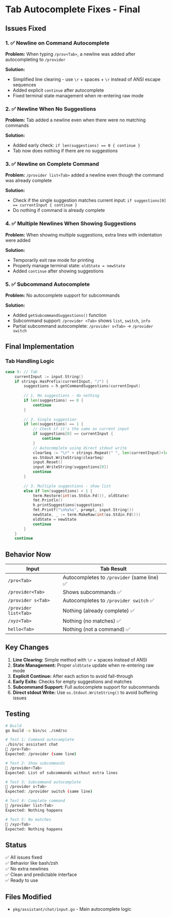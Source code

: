 # Tab Autocomplete Fixes - Final

## Issues Fixed

### 1. ✅ Newline on Command Autocomplete
**Problem:** When typing `/prov<Tab>`, a newline was added after autocompleting to `/provider`

**Solution:**
- Simplified line clearing - use `\r` + spaces + `\r` instead of ANSI escape sequences
- Added explicit `continue` after autocomplete
- Fixed terminal state management when re-entering raw mode

### 2. ✅ Newline When No Suggestions
**Problem:** Tab added a newline even when there were no matching commands

**Solution:**
- Added early check: `if len(suggestions) == 0 { continue }`
- Tab now does nothing if there are no suggestions

### 3. ✅ Newline on Complete Command
**Problem:** `/provider list<Tab>` added a newline even though the command was already complete

**Solution:**
- Check if the single suggestion matches current input: `if suggestions[0] == currentInput { continue }`
- Do nothing if command is already complete

### 4. ✅ Multiple Newlines When Showing Suggestions
**Problem:** When showing multiple suggestions, extra lines with indentation were added

**Solution:**
- Temporarily exit raw mode for printing
- Properly manage terminal state: `oldState = newState`
- Added `continue` after showing suggestions

### 5. ✅ Subcommand Autocomplete
**Problem:** No autocomplete support for subcommands

**Solution:**
- Added `getSubcommandSuggestions()` function
- Subcommand support: `/provider <Tab>` shows `list`, `switch`, `info`
- Partial subcommand autocomplete: `/provider s<Tab>` → `/provider switch`

## Final Implementation

### Tab Handling Logic

```go
case 9: // Tab
    currentInput := input.String()
    if strings.HasPrefix(currentInput, "/") {
        suggestions = h.getCommandSuggestions(currentInput)
        
        // 1. No suggestions - do nothing
        if len(suggestions) == 0 {
            continue
        }
        
        // 2. Single suggestion
        if len(suggestions) == 1 {
            // Check if it's the same as current input
            if suggestions[0] == currentInput {
                continue
            }
            // Autocomplete using direct stdout write
            clearSeq := "\r" + strings.Repeat(" ", len(currentInput)+len(prompt)) + "\r" + prompt + suggestions[0]
            os.Stdout.WriteString(clearSeq)
            input.Reset()
            input.WriteString(suggestions[0])
            continue
        }
        
        // 3. Multiple suggestions - show list
        else if len(suggestions) > 1 {
            term.Restore(int(os.Stdin.Fd()), oldState)
            fmt.Println()
            h.printSuggestions(suggestions)
            fmt.Printf("\n%s%s", prompt, input.String())
            newState, _ := term.MakeRaw(int(os.Stdin.Fd()))
            oldState = newState
            continue
        }
    }
    continue
```

## Behavior Now

| Input | Tab Result |
|-------|------------|
| `/pro<Tab>` | Autocompletes to `/provider` (same line) ✅ |
| `/provider<Tab>` | Shows subcommands ✅ |
| `/provider s<Tab>` | Autocompletes to `/provider switch` ✅ |
| `/provider list<Tab>` | Nothing (already complete) ✅ |
| `/xyz<Tab>` | Nothing (no matches) ✅ |
| `hello<Tab>` | Nothing (not a command) ✅ |

## Key Changes

1. **Line Clearing:** Simple method with `\r` + spaces instead of ANSI
2. **State Management:** Proper `oldState` update when re-entering raw mode
3. **Explicit Continue:** After each action to avoid fall-through
4. **Early Exits:** Checks for empty suggestions and matches
5. **Subcommand Support:** Full autocomplete support for subcommands
6. **Direct stdout Write:** Use `os.Stdout.WriteString()` to avoid buffering issues

## Testing

```bash
# Build
go build -o bin/sc ./cmd/sc

# Test 1: Command autocomplete
./bin/sc assistant chat
💬 /pro<Tab>
Expected: /provider (same line)

# Test 2: Show subcommands
💬 /provider<Tab>
Expected: List of subcommands without extra lines

# Test 3: Subcommand autocomplete
💬 /provider s<Tab>
Expected: /provider switch (same line)

# Test 4: Complete command
💬 /provider list<Tab>
Expected: Nothing happens

# Test 5: No matches
💬 /xyz<Tab>
Expected: Nothing happens
```

## Status

✅ All issues fixed  
✅ Behavior like bash/zsh  
✅ No extra newlines  
✅ Clean and predictable interface  
✅ Ready to use  

## Files Modified

- `pkg/assistant/chat/input.go` - Main autocomplete logic
